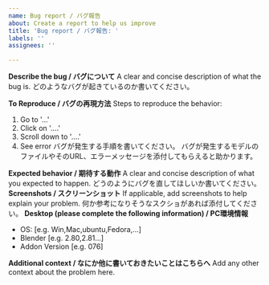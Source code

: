 ```yaml
---
name: Bug report / バグ報告
about: Create a report to help us improve
title: 'Bug report / バグ報告: '
labels: ''
assignees: ''

---
```


**Describe the bug / バグについて**
A clear and concise description of what the bug is.
どのようなバグが起きているのか書いてください。

**To Reproduce / バグの再現方法**
Steps to reproduce the behavior:
1. Go to '...'
2. Click on '....'
3. Scroll down to '....'
4. See error
バグが発生する手順を書いてください。
バグが発生するモデルのファイルやそのURL、エラーメッセージを添付してもらえると助かります。

**Expected behavior / 期待する動作**
A clear and concise description of what you expected to happen.
どうのようにバグを直してほしいか書いてください。
**Screenshots / スクリーンショット**
If applicable, add screenshots to help explain your problem.
何か参考になりそうなスクショがあれば添付してください。
**Desktop (please complete the following information) / PC環境情報**
- OS: [e.g. Win,Mac,ubuntu,Fedora,...]
- Blender [e.g. 2.80,2.81...]
- Addon Version [e.g. 076]


**Additional context / なにか他に書いておきたいことはこちらへ**
Add any other context about the problem here.
